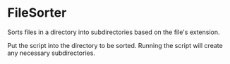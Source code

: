 # FileSorter
Sorts files in a directory into subdirectories based on the file's extension.

Put the script into the directory to be sorted.
Running the script will create any necessary subdirectories.
